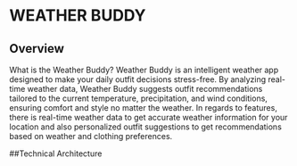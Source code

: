 # WEATHER BUDDY 

## Overview
What is the Weather Buddy? Weather Buddy is an intelligent weather app designed to make your daily outfit decisions stress-free. By analyzing real-time weather data, Weather Buddy suggests outfit recommendations tailored to the current temperature, precipitation, and wind conditions, ensuring comfort and style no matter the weather. In regards to features, there is real-time weather data to get accurate weather information for your location and also personalized outfit suggestions to get recommendations based on weather and clothing preferences. 

##Technical Architecture 
